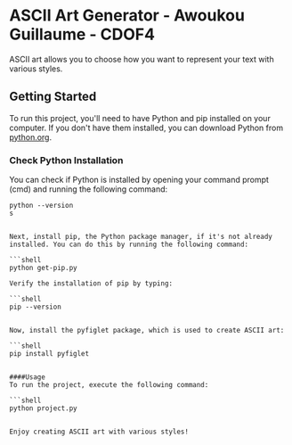 # ASCII Art Generator - Awoukou Guillaume - CDOF4

ASCII art allows you to choose how you want to represent your text with various styles.

## Getting Started

To run this project, you'll need to have Python and pip installed on your computer. If you don't have them installed, you can download Python from [python.org](https://www.python.org/downloads/).

### Check Python Installation

You can check if Python is installed by opening your command prompt (cmd) and running the following command:

```shell
python --version
s


Next, install pip, the Python package manager, if it's not already installed. You can do this by running the following command:

```shell
python get-pip.py

Verify the installation of pip by typing:

```shell
pip --version


Now, install the pyfiglet package, which is used to create ASCII art:

```shell
pip install pyfiglet


####Usage
To run the project, execute the following command:

```shell
python project.py


Enjoy creating ASCII art with various styles!
